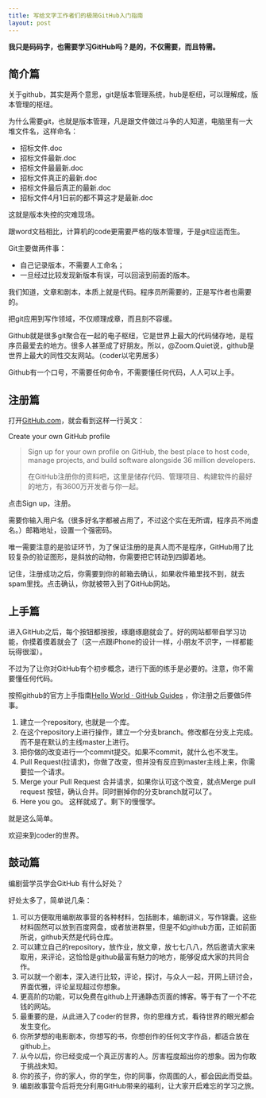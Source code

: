 ```yaml
---
title: 写给文字工作者们的极简GitHub入门指南
layout: post
---
```


**我只是码码字，也需要学习GitHub吗？是的，不仅需要，而且特需。**

## 简介篇

关于github，其实是两个意思，git是版本管理系统，hub是枢纽，可以理解成，版本管理的枢纽。

为什么需要git，也就是版本管理，凡是跟文件做过斗争的人知道，电脑里有一大堆文件名，这样命名：

- 招标文件.doc
- 招标文件最新.doc
- 招标文件最最新.doc
- 招标文件真正的最新.doc
- 招标文件最后真正的最新.doc
- 招标文件4月1日前的都不算这才是最新.doc

这就是版本失控的灾难现场。

跟word文档相比，计算机的code更需要严格的版本管理，于是git应运而生。

Git主要做两件事：

- 自己记录版本，不需要人工命名；
- 一旦经过比较发现新版本有误，可以回滚到前面的版本。

我们知道，文章和剧本，本质上就是代码。程序员所需要的，正是写作者也需要的。

把git应用到写作领域，不仅顺理成章，而且刻不容缓。

Github就是很多git聚合在一起的电子枢纽，它是世界上最大的代码储存地，是程序员最爱去的地方。很多人甚至成了好朋友。所以，@Zoom.Quiet说，github是世界上最大的同性交友网站。（coder以宅男居多）

Github有一个口号，不需要任何命令，不需要懂任何代码，人人可以上手。

## 注册篇

打开[GitHub.com](https://github.com/)，就会看到这样一行英文：

Create your own GitHub profile

> Sign up for your own profile on GitHub, the best place to host code, manage projects, and build software alongside 36 million developers.
> 
> 在GitHub注册你的资料吧，这里是储存代码、管理项目、构建软件的最好的地方，有3600万开发者与你一起。

点击Sign up，注册。

需要你输入用户名（很多好名字都被占用了，不过这个实在无所谓，程序员不尚虚名。）邮箱地址，设置一个强密码。

唯一需要注意的是验证环节，为了保证注册的是真人而不是程序，GitHub用了比较复杂的验证图形，是斜放的动物，你需要把它转动到四脚着地。

记住，注册成功之后，你需要到你的邮箱去确认，如果收件箱里找不到，就去spam里找。点击确认，你就被带入到了GitHub网站。

## 上手篇

进入GitHub之后，每个按钮都按按，琢磨琢磨就会了。好的网站都带自学习功能，你摸着摸着就会了（这一点跟iPhone的设计一样，小朋友不识字，一样都能玩得很溜）。

不过为了让你对GitHub有个初步概念，进行下面的练手是必要的。注意，你不需要懂任何代码。

按照github的官方上手指南[Hello World · GitHub Guides](https://guides.github.com/activities/hello-world/) ，你注册之后要做5件事。

1. 建立一个repository, 也就是一个库。
2. 在这个repository上进行操作，建立一个分支branch。修改都在分支上完成。而不是在默认的主线master上进行。
3. 把你做的改变进行一个commit提交。如果不commit，就什么也不发生。
4.  Pull Request(拉请求)，你做了改变，但并没有反应到master主线上来，你需要拉一个请求。
5.  Merge your Pull Request 合并请求，如果你认可这个改变，就点Merge pull request 按钮，确认合并。同时删掉你的分支branch就可以了。
6.  Here you go。 这样就成了。剩下的慢慢学。

就是这么简单。

欢迎来到coder的世界。

## 鼓动篇

编剧营学员学会GitHub 有什么好处？

好处太多了，简单说几条：

1. 可以方便取用编剧故事营的各种材料，包括剧本，编剧讲义，写作锦囊。这些材料固然可以放到百度网盘，或者放进群里，但是不如github方面，正如前面所说，github天然是代码仓库。
3. 可以建立自己的repository，放作业，放文章，放七七八八，然后邀请大家来取用，来评论，这恰恰是github最富有魅力的地方，能够促成大家的共同合作。
4. 可以就一个剧本，深入进行比较，评论，探讨，与众人一起，开网上研讨会，界面优雅，评论呈现超过你想象。
5. 更高阶的功能，可以免费在github上开通静态页面的博客。等于有了一个不花钱的网站。
6. 最重要的是，从此进入了coder的世界，你的思维方式，看待世界的眼光都会发生变化。
7. 你所梦想的电影剧本，你想写的书，你想创作的任何文字作品，都适合放在github上。
8. 从今以后，你已经变成一个真正厉害的人。厉害程度超出你的想象。因为你敢于挑战未知。
9. 你的孩子，你的家人，你的学生，你的同事，你周围的人，都会因此而受益。
10. 编剧故事营今后将充分利用GitHub带来的福利，让大家开启难忘的学习之旅。
